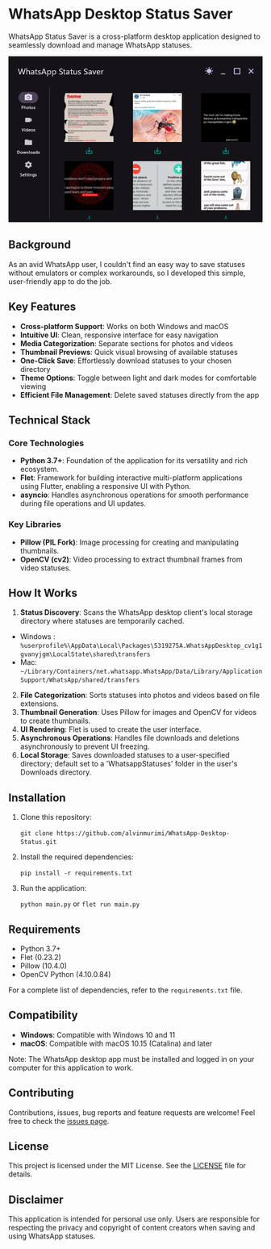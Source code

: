 # WhatsApp Desktop Status Saver

WhatsApp Status Saver is a cross-platform desktop application designed to seamlessly download and manage WhatsApp statuses.

<img src="screenshots/main.png" alt="Overview" width="550">

## Background

As an avid WhatsApp user, I couldn't find an easy way to save statuses without emulators or complex workarounds, so I developed this simple, user-friendly app to do the job.

## Key Features

- **Cross-platform Support**: Works on both Windows and macOS
- **Intuitive UI**: Clean, responsive interface for easy navigation
- **Media Categorization**: Separate sections for photos and videos
- **Thumbnail Previews**: Quick visual browsing of available statuses
- **One-Click Save**: Effortlessly download statuses to your chosen directory
- **Theme Options**: Toggle between light and dark modes for comfortable viewing
- **Efficient File Management**: Delete saved statuses directly from the app
## Technical Stack

### Core Technologies

- **Python 3.7+**: Foundation of the application for its versatility and rich ecosystem.
- **Flet**: Framework for building interactive multi-platform applications using Flutter, enabling a responsive UI with Python.
- **asyncio**: Handles asynchronous operations for smooth performance during file operations and UI updates.

### Key Libraries

- **Pillow (PIL Fork)**: Image processing for creating and manipulating thumbnails.
- **OpenCV (cv2)**: Video processing to extract thumbnail frames from video statuses.

## How It Works

1. **Status Discovery**: Scans the WhatsApp desktop client's local storage directory where statuses are temporarily cached.
- Windows : ```%userprofile%\AppData\Local\Packages\5319275A.WhatsAppDesktop_cv1g1gvanyjgm\LocalState\shared\transfers```
- Mac: ```~/Library/Containers/net.whatsapp.WhatsApp/Data/Library/Application Support/WhatsApp/shared/transfers```

2. **File Categorization**: Sorts statuses into photos and videos based on file extensions.
3. **Thumbnail Generation**: Uses Pillow for images and OpenCV for videos to create thumbnails.
4. **UI Rendering**: Flet is used to create the user interface.
5. **Asynchronous Operations**: Handles file downloads and deletions asynchronously to prevent UI freezing.
6. **Local Storage**: Saves downloaded statuses to a user-specified directory; default set to a 'WhatsappStatuses' folder in the user's Downloads directory.

## Installation

1. Clone this repository:
   
   ```git clone https://github.com/alvinmurimi/WhatsApp-Desktop-Status.git```

3. Install the required dependencies:
   
   ```pip install -r requirements.txt```

5. Run the application:
   
   ```python main.py``` or  ```flet run main.py```
## Requirements

- Python 3.7+
- Flet (0.23.2)
- Pillow (10.4.0)
- OpenCV Python (4.10.0.84)

  
For a complete list of dependencies, refer to the `requirements.txt` file.

## Compatibility

   - **Windows**: Compatible with Windows 10 and 11
   - **macOS**: Compatible with macOS 10.15 (Catalina) and later

Note: The WhatsApp desktop app must be installed and logged in on your computer for this application to work.

## Contributing
Contributions, issues, bug reports and feature requests are welcome! Feel free to check the [issues page](https://github.com/alvinmurimi/WhatsApp-Desktop-Status/issues).

## License

This project is licensed under the MIT License. See the [LICENSE](LICENSE) file for details.

## Disclaimer

This application is intended for personal use only. Users are responsible for respecting the privacy and copyright of content creators when saving and using WhatsApp statuses.
